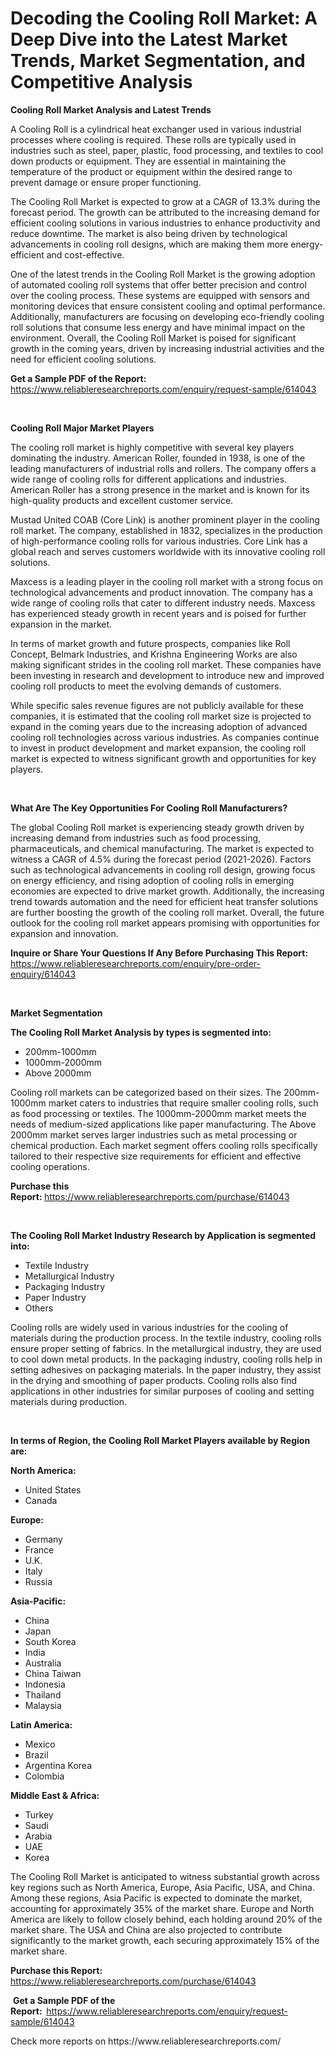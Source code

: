 <p><h1>Decoding the Cooling Roll Market: A Deep Dive into the Latest Market Trends, Market Segmentation, and Competitive Analysis</h1></p><p><strong>Cooling Roll Market Analysis and Latest Trends</strong></p>
<p><p>A Cooling Roll is a cylindrical heat exchanger used in various industrial processes where cooling is required. These rolls are typically used in industries such as steel, paper, plastic, food processing, and textiles to cool down products or equipment. They are essential in maintaining the temperature of the product or equipment within the desired range to prevent damage or ensure proper functioning.</p><p>The Cooling Roll Market is expected to grow at a CAGR of 13.3% during the forecast period. The growth can be attributed to the increasing demand for efficient cooling solutions in various industries to enhance productivity and reduce downtime. The market is also being driven by technological advancements in cooling roll designs, which are making them more energy-efficient and cost-effective.</p><p>One of the latest trends in the Cooling Roll Market is the growing adoption of automated cooling roll systems that offer better precision and control over the cooling process. These systems are equipped with sensors and monitoring devices that ensure consistent cooling and optimal performance. Additionally, manufacturers are focusing on developing eco-friendly cooling roll solutions that consume less energy and have minimal impact on the environment. Overall, the Cooling Roll Market is poised for significant growth in the coming years, driven by increasing industrial activities and the need for efficient cooling solutions.</p></p>
<p><strong>Get a Sample PDF of the Report:&nbsp;</strong> <a href="https://www.reliableresearchreports.com/enquiry/request-sample/614043">https://www.reliableresearchreports.com/enquiry/request-sample/614043</a></p>
<p>&nbsp;</p>
<p><strong>Cooling Roll Major Market Players</strong></p>
<p><p>The cooling roll market is highly competitive with several key players dominating the industry. American Roller, founded in 1938, is one of the leading manufacturers of industrial rolls and rollers. The company offers a wide range of cooling rolls for different applications and industries. American Roller has a strong presence in the market and is known for its high-quality products and excellent customer service.</p><p>Mustad United COAB (Core Link) is another prominent player in the cooling roll market. The company, established in 1832, specializes in the production of high-performance cooling rolls for various industries. Core Link has a global reach and serves customers worldwide with its innovative cooling roll solutions.</p><p>Maxcess is a leading player in the cooling roll market with a strong focus on technological advancements and product innovation. The company has a wide range of cooling rolls that cater to different industry needs. Maxcess has experienced steady growth in recent years and is poised for further expansion in the market.</p><p>In terms of market growth and future prospects, companies like Roll Concept, Belmark Industries, and Krishna Engineering Works are also making significant strides in the cooling roll market. These companies have been investing in research and development to introduce new and improved cooling roll products to meet the evolving demands of customers.</p><p>While specific sales revenue figures are not publicly available for these companies, it is estimated that the cooling roll market size is projected to expand in the coming years due to the increasing adoption of advanced cooling roll technologies across various industries. As companies continue to invest in product development and market expansion, the cooling roll market is expected to witness significant growth and opportunities for key players.</p></p>
<p>&nbsp;</p>
<p><strong>What Are The Key Opportunities For Cooling Roll Manufacturers?</strong></p>
<p><p>The global Cooling Roll market is experiencing steady growth driven by increasing demand from industries such as food processing, pharmaceuticals, and chemical manufacturing. The market is expected to witness a CAGR of 4.5% during the forecast period (2021-2026). Factors such as technological advancements in cooling roll design, growing focus on energy efficiency, and rising adoption of cooling rolls in emerging economies are expected to drive market growth. Additionally, the increasing trend towards automation and the need for efficient heat transfer solutions are further boosting the growth of the cooling roll market. Overall, the future outlook for the cooling roll market appears promising with opportunities for expansion and innovation.</p></p>
<p><strong>Inquire or Share Your Questions If Any Before Purchasing This Report:</strong> <a href="https://www.reliableresearchreports.com/enquiry/pre-order-enquiry/614043">https://www.reliableresearchreports.com/enquiry/pre-order-enquiry/614043</a></p>
<p>&nbsp;</p>
<p><strong>Market Segmentation</strong></p>
<p><strong>The Cooling Roll Market Analysis by types is segmented into:</strong></p>
<p><ul><li>200mm-1000mm</li><li>1000mm-2000mm</li><li>Above 2000mm</li></ul></p>
<p><p>Cooling roll markets can be categorized based on their sizes. The 200mm-1000mm market caters to industries that require smaller cooling rolls, such as food processing or textiles. The 1000mm-2000mm market meets the needs of medium-sized applications like paper manufacturing. The Above 2000mm market serves larger industries such as metal processing or chemical production. Each market segment offers cooling rolls specifically tailored to their respective size requirements for efficient and effective cooling operations.</p></p>
<p><strong>Purchase this Report:&nbsp;</strong><a href="https://www.reliableresearchreports.com/purchase/614043">https://www.reliableresearchreports.com/purchase/614043</a></p>
<p>&nbsp;</p>
<p><strong>The Cooling Roll Market Industry Research by Application is segmented into:</strong></p>
<p><ul><li>Textile Industry</li><li>Metallurgical Industry</li><li>Packaging Industry</li><li>Paper Industry</li><li>Others</li></ul></p>
<p><p>Cooling rolls are widely used in various industries for the cooling of materials during the production process. In the textile industry, cooling rolls ensure proper setting of fabrics. In the metallurgical industry, they are used to cool down metal products. In the packaging industry, cooling rolls help in setting adhesives on packaging materials. In the paper industry, they assist in the drying and smoothing of paper products. Cooling rolls also find applications in other industries for similar purposes of cooling and setting materials during production.</p></p>
<p>&nbsp;</p>
<p><strong>In terms of Region, the Cooling Roll Market Players available by Region are:</strong></p>
<p>
    <p> <strong> North America: </strong>
        <ul>
            <li>United States</li>
            <li>Canada</li>
        </ul>
        </p> 
    <p> <strong> Europe: </strong>
        <ul>
            <li>Germany</li>
            <li>France</li>
            <li>U.K.</li>
            <li>Italy</li>
            <li>Russia</li>
        </ul>
        </p> 
    <p> <strong> Asia-Pacific: </strong>
        <ul>
            <li>China</li>
            <li>Japan</li>
            <li>South Korea</li>
            <li>India</li>
            <li>Australia</li>
            <li>China Taiwan</li>
            <li>Indonesia</li>
            <li>Thailand</li>
            <li>Malaysia</li>
        </ul>
        </p> 
    <p> <strong> Latin America: </strong>
        <ul>
            <li>Mexico</li>
            <li>Brazil</li>
            <li>Argentina Korea</li>
            <li>Colombia</li>
        </ul>
        </p> 
    <p> <strong> Middle East & Africa: </strong>
        <ul>
            <li>Turkey</li>
            <li>Saudi</li>
            <li>Arabia</li>
            <li>UAE</li>
            <li>Korea</li>
        </ul>
    </p>
    </p>
<p><p>The Cooling Roll Market is anticipated to witness substantial growth across key regions such as North America, Europe, Asia Pacific, USA, and China. Among these regions, Asia Pacific is expected to dominate the market, accounting for approximately 35% of the market share. Europe and North America are likely to follow closely behind, each holding around 20% of the market share. The USA and China are also projected to contribute significantly to the market growth, each securing approximately 15% of the market share.</p></p>
<p><strong>Purchase this Report: </strong><a href="https://www.reliableresearchreports.com/purchase/614043">https://www.reliableresearchreports.com/purchase/614043</a></p>
<p>&nbsp;<strong>Get a Sample PDF of the Report:&nbsp;&nbsp;</strong><a href="https://www.reliableresearchreports.com/enquiry/request-sample/614043">https://www.reliableresearchreports.com/enquiry/request-sample/614043</a></p>
<p><strong></strong></p>
<p>Check more reports on https://www.reliableresearchreports.com/</p>